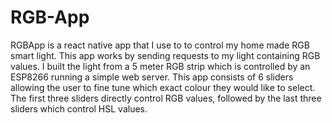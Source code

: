 # RGB-App

RGBApp is a react native app that I use to to control my home made RGB smart light. This app works by sending requests to my light containing RGB values. I built the light from a 5 meter RGB strip which is controlled by an ESP8266 running a simple web server. This app consists of 6 sliders allowing the user to fine tune which exact colour they would like to select. The first three sliders directly control RGB values, followed by the last three sliders which control HSL values.

